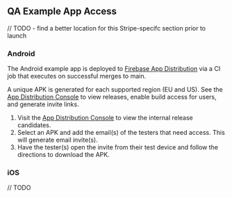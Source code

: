 ## QA Example App Access

// TODO - find a better location for this Stripe-specifc section prior to launch

### Android

The Android example app is deployed to [Firebase App Distribution](https://firebase.google.com/docs/app-distribution) via a CI job that executes on successful merges to main.

A unique APK is generated for each supported region (EU and US). See the [App Distribution Console](https://console.firebase.google.com/project/internal-terminal/appdistribution/app/android:com.example.stripeterminalreactnative/releases) to view releases, enable build access for users, and generate invite links.

1. Visit the [App Distribution Console](https://console.firebase.google.com/project/internal-terminal/appdistribution/app/android:com.example.stripeterminalreactnative/releases) to view the internal release candidates.
2. Select an APK and add the email(s) of the testers that need access. This will generate email invite(s).
3. Have the tester(s) open the invite from their test device and follow the directions to download the APK.

### iOS

// TODO
